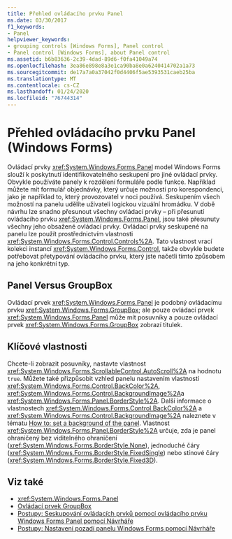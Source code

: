 ```yaml
---
title: Přehled ovládacího prvku Panel
ms.date: 03/30/2017
f1_keywords:
- Panel
helpviewer_keywords:
- grouping controls [Windows Forms], Panel control
- Panel control [Windows Forms], about Panel control
ms.assetid: b6b83636-2c39-4dad-89d6-f0fa41049a74
ms.openlocfilehash: 3ea86e898e8a3e1ca90ba8e0a6240414702a1a73
ms.sourcegitcommit: de17a7a0a37042f0d4406f5ae5393531caeb25ba
ms.translationtype: MT
ms.contentlocale: cs-CZ
ms.lasthandoff: 01/24/2020
ms.locfileid: "76744314"
---
```

# <a name="panel-control-overview-windows-forms"></a>Přehled ovládacího prvku Panel (Windows Forms)
Ovládací prvky <xref:System.Windows.Forms.Panel> model Windows Forms slouží k poskytnutí identifikovatelného seskupení pro jiné ovládací prvky. Obvykle používáte panely k rozdělení formuláře podle funkce. Například můžete mít formulář objednávky, který určuje možnosti pro korespondenci, jako je například to, který provozovatel v noci používá. Seskupením všech možností na panelu udělíte uživateli logickou vizuální hromádku. V době návrhu lze snadno přesunout všechny ovládací prvky – při přesunutí ovládacího prvku <xref:System.Windows.Forms.Panel>, jsou také přesunuty všechny jeho obsažené ovládací prvky. Ovládací prvky seskupené na panelu lze použít prostřednictvím vlastnosti <xref:System.Windows.Forms.Control.Controls%2A>. Tato vlastnost vrací kolekci instancí <xref:System.Windows.Forms.Control>, takže obvykle budete potřebovat přetypování ovládacího prvku, který jste načetli tímto způsobem na jeho konkrétní typ.  
  
## <a name="panel-versus-groupbox"></a>Panel Versus GroupBox  
 Ovládací prvek <xref:System.Windows.Forms.Panel> je podobný ovládacímu prvku <xref:System.Windows.Forms.GroupBox>; ale pouze ovládací prvek <xref:System.Windows.Forms.Panel> může mít posuvníky a pouze ovládací prvek <xref:System.Windows.Forms.GroupBox> zobrazí titulek.  
  
## <a name="key-properties"></a>Klíčové vlastnosti  
 Chcete-li zobrazit posuvníky, nastavte vlastnost <xref:System.Windows.Forms.ScrollableControl.AutoScroll%2A> na hodnotu `true`. Můžete také přizpůsobit vzhled panelu nastavením vlastností <xref:System.Windows.Forms.Control.BackColor%2A>, <xref:System.Windows.Forms.Control.BackgroundImage%2A>a <xref:System.Windows.Forms.Panel.BorderStyle%2A>. Další informace o vlastnostech <xref:System.Windows.Forms.Control.BackColor%2A> a <xref:System.Windows.Forms.Control.BackgroundImage%2A> naleznete v tématu [How to: set a background of the panel](how-to-set-the-background-of-a-windows-forms-panel.md). Vlastnost <xref:System.Windows.Forms.Panel.BorderStyle%2A> určuje, zda je panel ohraničený bez viditelného ohraničení (<xref:System.Windows.Forms.BorderStyle.None>), jednoduché čáry (<xref:System.Windows.Forms.BorderStyle.FixedSingle>) nebo stínové čáry (<xref:System.Windows.Forms.BorderStyle.Fixed3D>).  
  
## <a name="see-also"></a>Viz také

- <xref:System.Windows.Forms.Panel>
- [Ovládací prvek GroupBox](groupbox-control-windows-forms.md)
- [Postupy: Seskupování ovládacích prvků pomocí ovládacího prvku Windows Forms Panel pomocí Návrháře](group-controls-with-wf-panel-control-using-the-designer.md)
- [Postupy: Nastavení pozadí panelu Windows Forms pomocí Návrháře](how-to-set-the-background-of-a-windows-forms-panel-using-the-designer.md)
